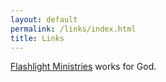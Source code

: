 ```yaml
---
layout: default
permalink: /links/index.html
title: Links
---
```


[Flashlight Ministries](http://flmin.org/) works for God.
